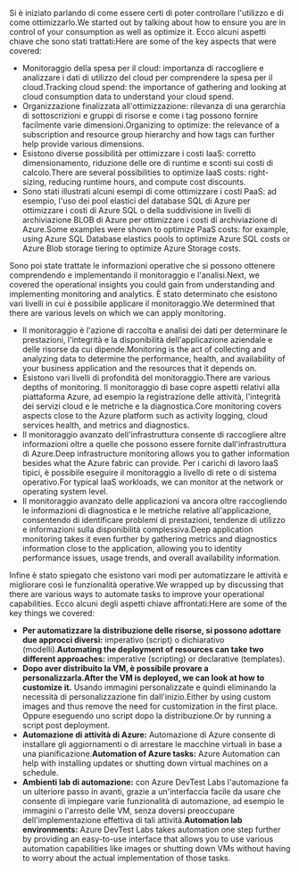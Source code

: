 <span data-ttu-id="bc0d0-101">Si è iniziato parlando di come essere certi di poter controllare l'utilizzo e di come ottimizzarlo.</span><span class="sxs-lookup"><span data-stu-id="bc0d0-101">We started out by talking about how to ensure you are in control of your consumption as well as optimize it.</span></span> <span data-ttu-id="bc0d0-102">Ecco alcuni aspetti chiave che sono stati trattati:</span><span class="sxs-lookup"><span data-stu-id="bc0d0-102">Here are some of the key aspects that were covered:</span></span>

- <span data-ttu-id="bc0d0-103">Monitoraggio della spesa per il cloud: importanza di raccogliere e analizzare i dati di utilizzo del cloud per comprendere la spesa per il cloud.</span><span class="sxs-lookup"><span data-stu-id="bc0d0-103">Tracking cloud spend: the importance of gathering and looking at cloud consumption data to understand your cloud spend.</span></span>
- <span data-ttu-id="bc0d0-104">Organizzazione finalizzata all'ottimizzazione: rilevanza di una gerarchia di sottoscrizioni e gruppi di risorse e come i tag possono fornire facilmente varie dimensioni.</span><span class="sxs-lookup"><span data-stu-id="bc0d0-104">Organizing to optimize: the relevance of a subscription and resource group hierarchy and how tags can further help provide various dimensions.</span></span>
- <span data-ttu-id="bc0d0-105">Esistono diverse possibilità per ottimizzare i costi IaaS: corretto dimensionamento, riduzione delle ore di runtime e sconti sui costi di calcolo.</span><span class="sxs-lookup"><span data-stu-id="bc0d0-105">There are several possibilities to optimize IaaS costs: right-sizing, reducing runtime hours, and compute cost discounts.</span></span>
- <span data-ttu-id="bc0d0-106">Sono stati illustrati alcuni esempi di come ottimizzare i costi PaaS: ad esempio, l'uso dei pool elastici del database SQL di Azure per ottimizzare i costi di Azure SQL o della suddivisione in livelli di archiviazione BLOB di Azure per ottimizzare i costi di archiviazione di Azure.</span><span class="sxs-lookup"><span data-stu-id="bc0d0-106">Some examples were shown to optimize PaaS costs: for example, using Azure SQL Database elastics pools to optimize Azure SQL costs or Azure Blob storage tiering to optimize Azure Storage costs.</span></span>

<span data-ttu-id="bc0d0-107">Sono poi state trattate le informazioni operative che si possono ottenere comprendendo e implementando il monitoraggio e l'analisi.</span><span class="sxs-lookup"><span data-stu-id="bc0d0-107">Next, we covered the operational insights you could gain from understanding and implementing monitoring and analytics.</span></span> <span data-ttu-id="bc0d0-108">È stato determinato che esistono vari livelli in cui è possibile applicare il monitoraggio.</span><span class="sxs-lookup"><span data-stu-id="bc0d0-108">We determined that there are various levels on which we can apply monitoring.</span></span>

- <span data-ttu-id="bc0d0-109">Il monitoraggio è l'azione di raccolta e analisi dei dati per determinare le prestazioni, l'integrità e la disponibilità dell'applicazione aziendale e delle risorse da cui dipende.</span><span class="sxs-lookup"><span data-stu-id="bc0d0-109">Monitoring is the act of collecting and analyzing data to determine the performance, health, and availability of your business application and the resources that it depends on.</span></span>
- <span data-ttu-id="bc0d0-110">Esistono vari livelli di profondità del monitoraggio.</span><span class="sxs-lookup"><span data-stu-id="bc0d0-110">There are various depths of monitoring.</span></span> <span data-ttu-id="bc0d0-111">Il monitoraggio di base copre aspetti relativi alla piattaforma Azure, ad esempio la registrazione delle attività, l'integrità dei servizi cloud e le metriche e la diagnostica.</span><span class="sxs-lookup"><span data-stu-id="bc0d0-111">Core monitoring covers aspects close to the Azure platform such as activity logging, cloud services health, and metrics and diagnostics.</span></span>
- <span data-ttu-id="bc0d0-112">Il monitoraggio avanzato dell'infrastruttura consente di raccogliere altre informazioni oltre a quelle che possono essere fornite dall'infrastruttura di Azure.</span><span class="sxs-lookup"><span data-stu-id="bc0d0-112">Deep infrastructure monitoring allows you to gather information besides what the Azure fabric can provide.</span></span> <span data-ttu-id="bc0d0-113">Per i carichi di lavoro IaaS tipici, è possibile eseguire il monitoraggio a livello di rete o di sistema operativo.</span><span class="sxs-lookup"><span data-stu-id="bc0d0-113">For typical IaaS workloads, we can monitor at the network or operating system level.</span></span>
- <span data-ttu-id="bc0d0-114">Il monitoraggio avanzato delle applicazioni va ancora oltre raccogliendo le informazioni di diagnostica e le metriche relative all'applicazione, consentendo di identificare problemi di prestazioni, tendenze di utilizzo e informazioni sulla disponibilità complessiva.</span><span class="sxs-lookup"><span data-stu-id="bc0d0-114">Deep application monitoring takes it even further by gathering metrics and diagnostics information close to the application, allowing you to identity performance issues, usage trends, and overall availability information.</span></span>

<span data-ttu-id="bc0d0-115">Infine è stato spiegato che esistono vari modi per automatizzare le attività e migliorare così le funzionalità operative.</span><span class="sxs-lookup"><span data-stu-id="bc0d0-115">We wrapped up by discussing that there are various ways to automate tasks to improve your operational capabilities.</span></span> <span data-ttu-id="bc0d0-116">Ecco alcuni degli aspetti chiave affrontati:</span><span class="sxs-lookup"><span data-stu-id="bc0d0-116">Here are some of the key things we covered:</span></span>

- <span data-ttu-id="bc0d0-117">**Per automatizzare la distribuzione delle risorse, si possono adottare due approcci diversi:** imperativo (script) o dichiarativo (modelli).</span><span class="sxs-lookup"><span data-stu-id="bc0d0-117">**Automating the deployment of resources can take two different approaches:** imperative (scripting) or declarative (templates).</span></span>
- <span data-ttu-id="bc0d0-118">**Dopo aver distribuito la VM, è possibile provare a personalizzarla.**</span><span class="sxs-lookup"><span data-stu-id="bc0d0-118">**After the VM is deployed, we can look at how to customize it.**</span></span> <span data-ttu-id="bc0d0-119">Usando immagini personalizzate e quindi eliminando la necessità di personalizzazione fin dall'inizio.</span><span class="sxs-lookup"><span data-stu-id="bc0d0-119">Either by using custom images and thus remove the need for customization in the first place.</span></span> <span data-ttu-id="bc0d0-120">Oppure eseguendo uno script dopo la distribuzione.</span><span class="sxs-lookup"><span data-stu-id="bc0d0-120">Or by running a script post deployment.</span></span>
- <span data-ttu-id="bc0d0-121">**Automazione di attività di Azure:** Automazione di Azure consente di installare gli aggiornamenti o di arrestare le macchine virtuali in base a una pianificazione.</span><span class="sxs-lookup"><span data-stu-id="bc0d0-121">**Automation of Azure tasks:** Azure Automation can help with installing updates or shutting down virtual machines on a schedule.</span></span>
- <span data-ttu-id="bc0d0-122">**Ambienti lab di automazione:** con Azure DevTest Labs l'automazione fa un ulteriore passo in avanti, grazie a un'interfaccia facile da usare che consente di impiegare varie funzionalità di automazione, ad esempio le immagini o l'arresto delle VM, senza doversi preoccupare dell'implementazione effettiva di tali attività.</span><span class="sxs-lookup"><span data-stu-id="bc0d0-122">**Automation lab environments:** Azure DevTest Labs takes automation one step further by providing an easy-to-use interface that allows you to use various automation capabilities like images or shutting down VMs without having to worry about the actual implementation of those tasks.</span></span>
